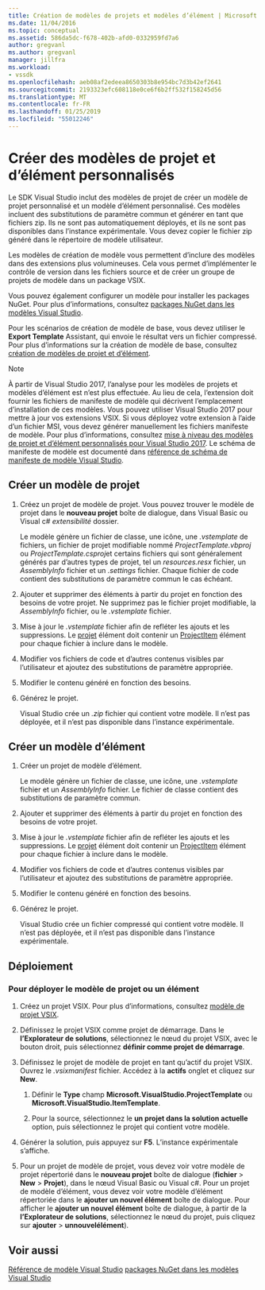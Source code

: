```yaml
---
title: Création de modèles de projets et modèles d’élément | Microsoft Docs
ms.date: 11/04/2016
ms.topic: conceptual
ms.assetid: 586da5dc-f678-402b-afd0-0332959fd7a6
author: gregvanl
ms.author: gregvanl
manager: jillfra
ms.workload:
- vssdk
ms.openlocfilehash: aeb08af2edeea8650303b8e954bc7d3b42ef2641
ms.sourcegitcommit: 2193323efc608118e0ce6f6b2ff532f158245d56
ms.translationtype: MT
ms.contentlocale: fr-FR
ms.lasthandoff: 01/25/2019
ms.locfileid: "55012246"
---
```

# <a name="create-custom-project-and-item-templates"></a>Créer des modèles de projet et d’élément personnalisés

Le SDK Visual Studio inclut des modèles de projet de créer un modèle de projet personnalisé et un modèle d’élément personnalisé. Ces modèles incluent des substitutions de paramètre commun et générer en tant que fichiers zip. Ils ne sont pas automatiquement déployés, et ils ne sont pas disponibles dans l’instance expérimentale. Vous devez copier le fichier zip généré dans le répertoire de modèle utilisateur.

Les modèles de création de modèle vous permettent d’inclure des modèles dans des extensions plus volumineuses. Cela vous permet d’implémenter le contrôle de version dans les fichiers source et de créer un groupe de projets de modèle dans un package VSIX.

Vous pouvez également configurer un modèle pour installer les packages NuGet. Pour plus d’informations, consultez [packages NuGet dans les modèles Visual Studio](/nuget/visual-studio-extensibility/visual-studio-templates).

Pour les scénarios de création de modèle de base, vous devez utiliser le **Export Template** Assistant, qui envoie le résultat vers un fichier compressé. Pour plus d’informations sur la création de modèle de base, consultez [création de modèles de projet et d’élément](../ide/creating-project-and-item-templates.md).

> [!NOTE]
> À partir de Visual Studio 2017, l’analyse pour les modèles de projets et modèles d’élément est n’est plus effectuée. Au lieu de cela, l’extension doit fournir les fichiers de manifeste de modèle qui décrivent l’emplacement d’installation de ces modèles. Vous pouvez utiliser Visual Studio 2017 pour mettre à jour vos extensions VSIX. Si vous déployez votre extension à l’aide d’un fichier MSI, vous devez générer manuellement les fichiers manifeste de modèle. Pour plus d’informations, consultez [mise à niveau des modèles de projet et d’élément personnalisés pour Visual Studio 2017](../extensibility/upgrading-custom-project-and-item-templates-for-visual-studio-2017.md). Le schéma de manifeste de modèle est documenté dans [référence de schéma de manifeste de modèle Visual Studio](../extensibility/visual-studio-template-manifest-schema-reference.md).

## <a name="create-a-project-template"></a>Créer un modèle de projet

1.  Créez un projet de modèle de projet. Vous pouvez trouver le modèle de projet dans le **nouveau projet** boîte de dialogue, dans Visual Basic ou Visual c# *extensibilité* dossier.

     Le modèle génère un fichier de classe, une icône, une *.vstemplate* de fichiers, un fichier de projet modifiable nommé *ProjectTemplate.vbproj* ou *ProjectTemplate.csproj*et certains fichiers qui sont généralement générés par d’autres types de projet, tel un *resources.resx* fichier, un *AssemblyInfo* fichier et un *.settings* fichier. Chaque fichier de code contient des substitutions de paramètre commun le cas échéant.

2.  Ajouter et supprimer des éléments à partir du projet en fonction des besoins de votre projet. Ne supprimez pas le fichier projet modifiable, la *AssemblyInfo* fichier, ou le *.vstemplate* fichier.

3.  Mise à jour le *.vstemplate* fichier afin de refléter les ajouts et les suppressions. Le [projet](../extensibility/project-element-visual-studio-templates.md) élément doit contenir un [ProjectItem](../extensibility/projectitem-element-visual-studio-item-templates.md) élément pour chaque fichier à inclure dans le modèle.

4.  Modifier vos fichiers de code et d’autres contenus visibles par l’utilisateur et ajoutez des substitutions de paramètre appropriée.

5.  Modifier le contenu généré en fonction des besoins.

6.  Générez le projet.

     Visual Studio crée un *.zip* fichier qui contient votre modèle. Il n’est pas déployée, et il n’est pas disponible dans l’instance expérimentale.

## <a name="create-an-item-template"></a>Créer un modèle d’élément

1.  Créer un projet de modèle d’élément.

     Le modèle génère un fichier de classe, une icône, une *.vstemplate* fichier et un *AssemblyInfo* fichier. Le fichier de classe contient des substitutions de paramètre commun.

2.  Ajouter et supprimer des éléments à partir du projet en fonction des besoins de votre projet.

3.  Mise à jour le *.vstemplate* fichier afin de refléter les ajouts et les suppressions. Le [projet](../extensibility/project-element-visual-studio-templates.md) élément doit contenir un [ProjectItem](../extensibility/projectitem-element-visual-studio-item-templates.md) élément pour chaque fichier à inclure dans le modèle.

4.  Modifier vos fichiers de code et d’autres contenus visibles par l’utilisateur et ajoutez des substitutions de paramètre appropriée.

5.  Modifier le contenu généré en fonction des besoins.

6.  Générez le projet.

     Visual Studio crée un fichier compressé qui contient votre modèle. Il n’est pas déployée, et il n’est pas disponible dans l’instance expérimentale.

## <a name="deployment"></a>Déploiement

### <a name="to-deploy-the-project-or-item-template"></a>Pour déployer le modèle de projet ou un élément

1.  Créez un projet VSIX. Pour plus d’informations, consultez [modèle de projet VSIX](../extensibility/vsix-project-template.md).

2.  Définissez le projet VSIX comme projet de démarrage. Dans le **l’Explorateur de solutions**, sélectionnez le nœud du projet VSIX, avec le bouton droit, puis sélectionnez **définir comme projet de démarrage**.

3.  Définissez le projet de modèle de projet en tant qu’actif du projet VSIX. Ouvrez le *.vsixmanifest* fichier. Accédez à la **actifs** onglet et cliquez sur **New**.

    1.  Définir le **Type** champ **Microsoft.VisualStudio.ProjectTemplate** ou **Microsoft.VisualStudio.ItemTemplate**.

    2.  Pour la source, sélectionnez le **un projet dans la solution actuelle** option, puis sélectionnez le projet qui contient votre modèle.

4.  Générer la solution, puis appuyez sur **F5**. L’instance expérimentale s’affiche.

5.  Pour un projet de modèle de projet, vous devez voir votre modèle de projet répertorié dans le **nouveau projet** boîte de dialogue (**fichier** > **New**  >  **Projet**), dans le nœud Visual Basic ou Visual c#. Pour un projet de modèle d’élément, vous devez voir votre modèle d’élément répertoriée dans le **ajouter un nouvel élément** boîte de dialogue. Pour afficher le **ajouter un nouvel élément** boîte de dialogue, à partir de la **l’Explorateur de solutions**, sélectionnez le nœud du projet, puis cliquez sur **ajouter** > **unnouvelélément**).

## <a name="see-also"></a>Voir aussi

[Référence de modèle Visual Studio](../ide/creating-project-and-item-templates.md)
[packages NuGet dans les modèles Visual Studio](/nuget/visual-studio-extensibility/visual-studio-templates)
